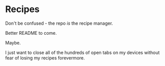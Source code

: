 # Recipes
Don't be confused - the repo *is* the recipe manager.

Better README to come. 

Maybe.

I just want to close all of the hundreds of open tabs on my devices without fear of losing my recipes forevermore.